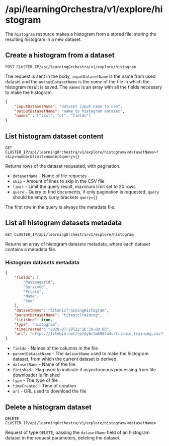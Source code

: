 # /api/learningOrchestra/v1/explore/histogram

The `histogram` resource makes a histogram from a stored file, storing the resulting histogram in a new dataset.

## Create a histogram from a dataset

`POST CLUSTER_IP/api/learningOrchestra/v1/explore/histogram`

The request is sent in the body, `inputDatasetName` is the name from used dataset and the `outputDatasetName` is the name of the file in which the histogram result is saved. The `names` is an array with all the fields necessary to make the histogram.

```json
{
    "inputDatasetName": "dataset input name to use",
    "outputDatasetName": "name to histogram dataset",
    "names" : ["list", "of", "fields"]
}
```

## List histogram dataset content

`GET CLUSTER_IP/api/learningOrchestra/v1/explore/histogram/<datasetName>?skip=number&limit=number&query={}`

Returns rows of the dataset requested, with pagination.

* `datasetName` - Name of file requests
* `skip` - Amount of lines to skip in the CSV file
* `limit` - Limit the query result, maximum limit set to 20 rows
* `query` - Query to find documents, if only pagination is requested, `query` should be empty curly brackets `query={}`

The first row in the query is always the metadata file.


## List all histogram datasets metadata

`GET CLUSTER_IP/api/learningOrchestra/v1/explore/histogram`

Returns an array of histogram datasets metadata, where each dataset contains a metadata file.

### Histogram datasets metadata

```json
{
    "fields": [
        "PassengerId",
        "Survived",
        "Pclass",
        "Name",
        "Sex"
    ],
    "datasetName": "titanicTrainingHistogram",
    "parentDatasetName": "titanicTraining",
    "finished": true,
    "type": "histogram",
    "timeCreated": "2020-07-28T22:16:10-00:00",
    "url": "https://filebin.net/rpfdy8clm5984a4c/titanic_training.csv?t=gcnjz1yo"
}
```

* `fields` - Names of the columns in the file
* `parentDatasetName` - The `datasetName` used to make the histogram dataset, from which the current dataset is derived.
* `datasetName` - Name of the file
* `finished` - Flag used to indicate if asynchronous processing from file downloader is finished
* `type` - The type of file
* `timeCreated` - Time of creation
* `url` - URL used to download the file

## Delete a histogram dataset

`DELETE CLUSTER_IP/api/learningOrchestra/v1/explore/histogram/<datasetName>`

Request of type `DELETE`, passing the `datasetName` field of an histogram dataset in the request parameters, deleting the dataset.


